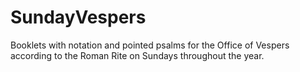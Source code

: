 # SundayVespers
Booklets with notation and pointed psalms for the Office of Vespers according to the Roman Rite on Sundays throughout the year.
